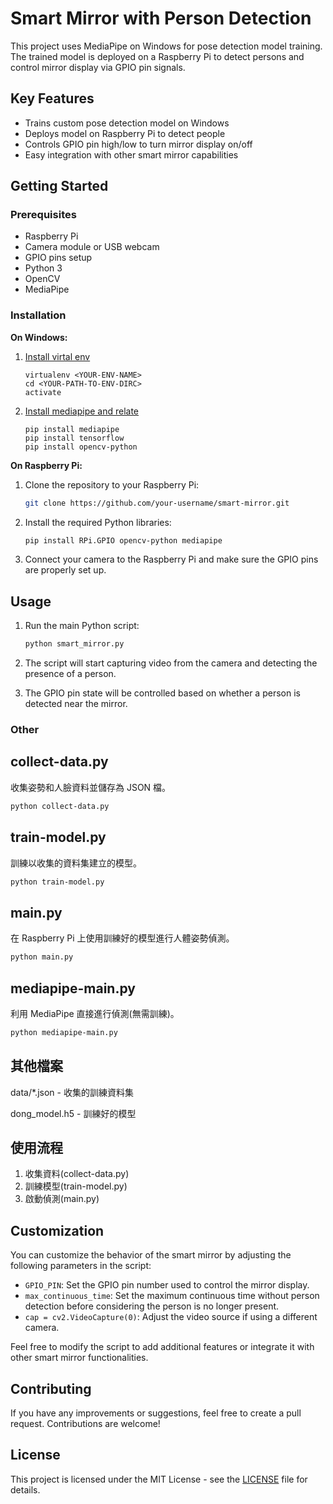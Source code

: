 # Smart Mirror with Person Detection

This project uses MediaPipe on Windows for pose detection model training. The trained model is deployed on a Raspberry Pi to detect persons and control mirror display via GPIO pin signals.

## Key Features

- Trains custom pose detection model on Windows 
- Deploys model on Raspberry Pi to detect people  
- Controls GPIO pin high/low to turn mirror display on/off
- Easy integration with other smart mirror capabilities

## Getting Started

### Prerequisites

- Raspberry Pi
- Camera module or USB webcam
- GPIO pins setup
- Python 3
- OpenCV 
- MediaPipe
### Installation

**On Windows:**

1. [Install virtal env](https://simplelearn.tw/python-virtualenv/)
   ```
   virtualenv <YOUR-ENV-NAME>
   cd <YOUR-PATH-TO-ENV-DIRC>
   activate
   ```

2. [Install mediapipe and relate](https://ithelp.ithome.com.tw/articles/10297967)
   ```
   pip install mediapipe
   pip install tensorflow
   pip install opencv-python
   ```

**On Raspberry Pi:**  

1. Clone the repository to your Raspberry Pi:

   ```bash
   git clone https://github.com/your-username/smart-mirror.git
   ```

2. Install the required Python libraries:

   ```bash
   pip install RPi.GPIO opencv-python mediapipe
   ```

3. Connect your camera to the Raspberry Pi and make sure the GPIO pins are properly set up.



## Usage

1. Run the main Python script:

   ```bash
   python smart_mirror.py
   ```

2. The script will start capturing video from the camera and detecting the presence of a person.

3. The GPIO pin state will be controlled based on whether a person is detected near the mirror.


### Other

## collect-data.py

收集姿勢和人臉資料並儲存為 JSON 檔。

```bash
python collect-data.py 
```

## train-model.py

訓練以收集的資料集建立的模型。

```bash  
python train-model.py
```

## main.py

在 Raspberry Pi 上使用訓練好的模型進行人體姿勢偵測。

```bash
python main.py
```

## mediapipe-main.py

利用 MediaPipe 直接進行偵測(無需訓練)。

```bash
python mediapipe-main.py  
```

## 其他檔案

data/*.json - 收集的訓練資料集 

dong_model.h5 - 訓練好的模型

## 使用流程

1. 收集資料(collect-data.py)  
2. 訓練模型(train-model.py) 
3. 啟動偵測(main.py)


## Customization

You can customize the behavior of the smart mirror by adjusting the following parameters in the script:

- `GPIO_PIN`: Set the GPIO pin number used to control the mirror display.
- `max_continuous_time`: Set the maximum continuous time without person detection before considering the person is no longer present.
- `cap = cv2.VideoCapture(0)`: Adjust the video source if using a different camera.

Feel free to modify the script to add additional features or integrate it with other smart mirror functionalities.

## Contributing

If you have any improvements or suggestions, feel free to create a pull request. Contributions are welcome!

## License

This project is licensed under the MIT License - see the [LICENSE](LICENSE) file for details.



